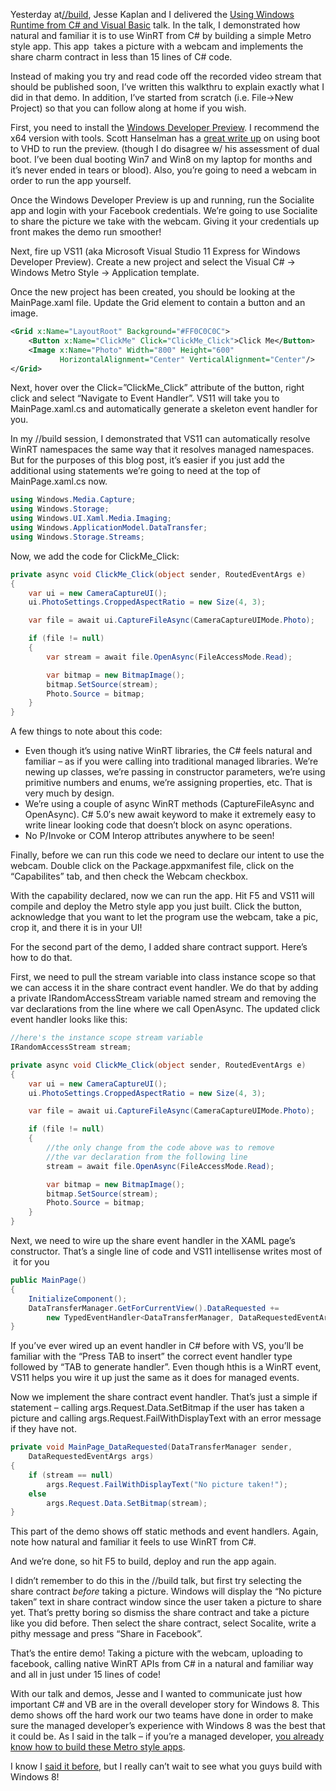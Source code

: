 Yesterday at[//build](http://www.buildwindows.com/), Jesse Kaplan and I
delivered the [Using Windows Runtime from C\# and Visual
Basic](http://channel9.msdn.com/Events/BUILD/BUILD2011/TOOL-531T) talk.
In the talk, I demonstrated how natural and familiar it is to use WinRT
from C\# by building a simple Metro style app. This app  takes a picture
with a webcam and implements the share charm contract in less than 15
lines of C\# code.

Instead of making you try and read code off the recorded video stream
that should be published soon, I’ve written this walkthru to explain
exactly what I did in that demo. In addition, I’ve started from scratch
(i.e. File-\>New Project) so that you can follow along at home if you
wish.

First, you need to install the [Windows Developer
Preview](http://msdn.microsoft.com/en-us/windows/apps/br229516). I
recommend the x64 version with tools. Scott Hanselman has a [great write
up](http://www.hanselman.com/blog/GuideToInstallingAndBootingWindows8DeveloperPreviewOffAVHDVirtualHardDisk.aspx)
on using boot to VHD to run the preview. (though I do disagree w/ his
assessment of dual boot. I’ve been dual booting Win7 and Win8 on my
laptop for months and it’s never ended in tears or blood). Also, you’re
going to need a webcam in order to run the app yourself.

Once the Windows Developer Preview is up and running, run the Socialite
app and login with your Facebook credentials. We’re going to use
Socialite to share the picture we take with the webcam. Giving it your
credentials up front makes the demo run smoother!

Next, fire up VS11 (aka Microsoft Visual Studio 11 Express for Windows
Developer Preview). Create a new project and select the Visual C\# -\>
Windows Metro Style -\> Application template.

Once the new project has been created, you should be looking at the
MainPage.xaml file. Update the Grid element to contain a button and an
image.

``` xml
<Grid x:Name="LayoutRoot" Background="#FF0C0C0C">
    <Button x:Name="ClickMe" Click="ClickMe_Click">Click Me</Button>
    <Image x:Name="Photo" Width="800" Height="600"
           HorizontalAlignment="Center" VerticalAlignment="Center"/>
</Grid>
```

Next, hover over the Click=”ClickMe\_Click” attribute of the button,
right click and select “Navigate to Event Handler”. VS11 will take you
to MainPage.xaml.cs and automatically generate a skeleton event handler
for you.

In my //build session, I demonstrated that VS11 can automatically
resolve WinRT namespaces the same way that it resolves managed
namespaces. But for the purposes of this blog post, it’s easier if you
just add the additional using statements we’re going to need at the top
of MainPage.xaml.cs now.

``` csharp
using Windows.Media.Capture;
using Windows.Storage;
using Windows.UI.Xaml.Media.Imaging;
using Windows.ApplicationModel.DataTransfer;
using Windows.Storage.Streams;
```

Now, we add the code for ClickMe\_Click:

``` csharp
private async void ClickMe_Click(object sender, RoutedEventArgs e)
{
    var ui = new CameraCaptureUI();
    ui.PhotoSettings.CroppedAspectRatio = new Size(4, 3);

    var file = await ui.CaptureFileAsync(CameraCaptureUIMode.Photo);

    if (file != null)
    {
        var stream = await file.OpenAsync(FileAccessMode.Read);

        var bitmap = new BitmapImage();
        bitmap.SetSource(stream);
        Photo.Source = bitmap;
    }
}
```

A few things to note about this code:

-   Even though it’s using native WinRT libraries, the C\# feels natural
    and familiar – as if you were calling into traditional managed
    libraries. We’re newing up classes, we’re passing in constructor
    parameters, we’re using primitive numbers and enums, we’re assigning
    properties, etc. That is very much by design.
-   We’re using a couple of async WinRT methods (CaptureFileAsync and
    OpenAsync). C\# 5.0′s new await keyword to make it extremely easy to
    write linear looking code that doesn’t block on async operations.
-   No P/Invoke or COM Interop attributes anywhere to be seen!

Finally, before we can run this code we need to declare our intent to
use the webcam. Double click on the Package.appxmanifest file, click on
the “Capabilites” tab, and then check the Webcam checkbox.

With the capability declared, now we can run the app. Hit F5 and VS11
will compile and deploy the Metro style app you just built. Click the
button, acknowledge that you want to let the program use the webcam,
take a pic, crop it, and there it is in your UI!

For the second part of the demo, I added share contract support. Here’s
how to do that.

First, we need to pull the stream variable into class instance scope so
that we can access it in the share contract event handler. We do that by
adding a private IRandomAccessStream variable named stream and removing
the var declarations from the line where we call OpenAsync. The updated
click event handler looks like this:

``` csharp
//here's the instance scope stream variable
IRandomAccessStream stream;

private async void ClickMe_Click(object sender, RoutedEventArgs e)
{
    var ui = new CameraCaptureUI();
    ui.PhotoSettings.CroppedAspectRatio = new Size(4, 3);

    var file = await ui.CaptureFileAsync(CameraCaptureUIMode.Photo);

    if (file != null)
    {
        //the only change from the code above was to remove
        //the var declaration from the following line
        stream = await file.OpenAsync(FileAccessMode.Read);

        var bitmap = new BitmapImage();
        bitmap.SetSource(stream);
        Photo.Source = bitmap;
    }
}
```

Next, we need to wire up the share event handler in the XAML page’s
constructor. That’s a single line of code and VS11 intellisense writes
most of  it for you

``` csharp
public MainPage()
{
    InitializeComponent();
    DataTransferManager.GetForCurrentView().DataRequested +=
        new TypedEventHandler<DataTransferManager, DataRequestedEventArgs>(MainPage_DataRequested);
}
```

If you’ve ever wired up an event handler in C\# before with VS, you’ll
be familiar with the “Press TAB to insert” the correct event handler
type followed by “TAB to generate handler”. Even though hthis is a WinRT
event, VS11 helps you wire it up just the same as it does for managed
events.

Now we implement the share contract event handler. That’s just a simple
if statement – calling args.Request.Data.SetBitmap if the user has taken
a picture and calling args.Request.FailWithDisplayText with an error
message if they have not.

``` csharp
private void MainPage_DataRequested(DataTransferManager sender,
    DataRequestedEventArgs args)
{
    if (stream == null)
        args.Request.FailWithDisplayText("No picture taken!");
    else
        args.Request.Data.SetBitmap(stream);
}
```

This part of the demo shows off static methods and event
handlers. Again, note how natural and familiar it feels to use WinRT
from C\#.

And we’re done, so hit F5 to build, deploy and run the app again.

I didn’t remember to do this in the //build talk, but first try
selecting the share contract *before* taking a picture. Windows will
display the “No picture taken” text in share contract window since the
user taken a picture to share yet. That’s pretty boring so dismiss the
share contract and take a picture like you did before. Then select the
share contract, select Socalite, write a pithy message and press “Share
in Facebook”.

That’s the entire demo! Taking a picture with the webcam, uploading to
facebook, calling native WinRT APIs from C\# in a natural and familiar
way and all in just under 15 lines of code!

With our talk and demos, Jesse and I wanted to communicate just how
important C\# and VB are in the overall developer story for Windows 8.
This demo shows off the hard work our two teams have done in order to
make sure the managed developer’s experience with Windows 8 was the best
that it could be. As I said in the talk – if you’re a managed developer,
<u>you already know how to build these Metro style apps</u>.

I know I [said it
before](http://devhawk.net/2011/09/15/the-windows-runtime/), but I
really can’t wait to see what you guys build with Windows 8!
